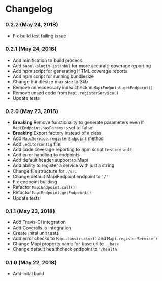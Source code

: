 # Changelog
### 0.2.2 (May 24, 2018)
- Fix build test failing issue

### 0.2.1 (May 24, 2018)
- Add minification to build process
- Add `babel-plugin-istanbul` for more accurate coverage reporting
- Add npm script for generating HTML coverage reports
- Add npm script for running bundlesize
- Change bundlesize max size to 3kb
- Remove unneccessary index check in `MapiEndpoint.getEndpoint()`
- Remove unsed code from `Mapi.registerService()`
- Update tests

### 0.2.0 (May 23, 2018)
- **Breaking** Remove functionality to generate parameters even if `MapiEndpoint.hasParams` is set to false
- **Breaking** Export factory instead of a class
- Add `MapiService.registerEndpoint` method
- Add `.editorconfig` file
- Add code coverage reporting to npm script `test:default`
- Add error handling to endpoints
- Add default header support to Mapi
- Add ability to register a service with just a string
- Change file structure for `./src`
- Change default MapiEndpoint endpoint to `'/'`
- Fix endpoint building
- Refactor `MapiEndpoint.call()`
- Refactor `MapiEndpoint.getEndpoint()`
- Update tests

### 0.1.1 (May 23, 2018)
- Add Travis-CI integration
- Add Coveralls.io integration
- Create inital unit tests
- Add error checks to `Mapi.constructor()` and `Mapi.registerService()`
- Change Mapi property name for base url to `._base`
- Change default healthcheck endpoint to `'/health'`

### 0.1.0 (May 22, 2018)
- Add inital build